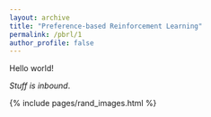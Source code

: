 ```yaml
---
layout: archive
title: "Preference-based Reinforcement Learning"
permalink: /pbrl/1
author_profile: false
---
```


Hello world!

*Stuff is inbound*.

{% include pages/rand_images.html %}
